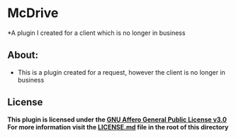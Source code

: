 # McDrive
*A plugin I created for a client which is no longer in business

## About:
- This is a plugin created for a request, however the client is no longer in business

## License
**This plugin is licensed under the [GNU Affero General Public License v3.0](https://choosealicense.com/licenses/agpl-3.0/) For more information visit the [LICENSE.md](/LICENSE.md) file in the root of this directory**
